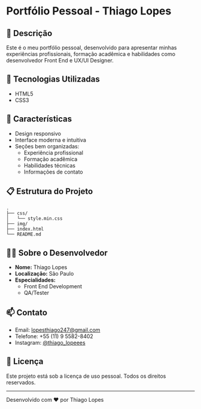 # Portfólio Pessoal - Thiago Lopes

## 📝 Descrição

Este é o meu portfólio pessoal, desenvolvido para apresentar minhas experiências profissionais, formação acadêmica e habilidades como desenvolvedor Front End e UX/UI Designer.

## 🚀 Tecnologias Utilizadas

- HTML5
- CSS3

## 🎨 Características

- Design responsivo
- Interface moderna e intuitiva
- Seções bem organizadas:
  - Experiência profissional
  - Formação acadêmica
  - Habilidades técnicas
  - Informações de contato

## 📋 Estrutura do Projeto

```
.
├── css/
│   └── style.min.css
├── img/
├── index.html
└── README.md
```

## 👨‍💻 Sobre o Desenvolvedor

- **Nome:** Thiago Lopes
- **Localização:** São Paulo
- **Especialidades:**
  - Front End Development
  - QA/Tester

## 📫 Contato

- Email: lopesthiago247@gmail.com
- Telefone: +55 (11) 9 5582-8402
- Instagram: [@thiago_lopeees](https://www.instagram.com/thiago_lopeees)

## 📄 Licença

Este projeto está sob a licença de uso pessoal. Todos os direitos reservados.

---

Desenvolvido com ❤️ por Thiago Lopes
